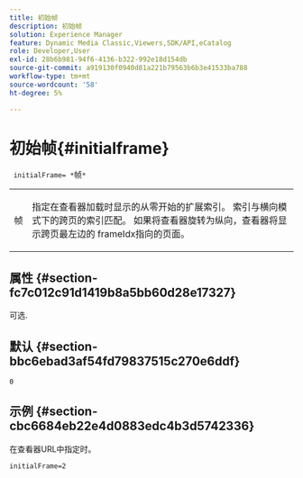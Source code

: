 ```yaml
---
title: 初始帧
description: 初始帧
solution: Experience Manager
feature: Dynamic Media Classic,Viewers,SDK/API,eCatalog
role: Developer,User
exl-id: 28b6b981-94f6-4136-b322-992e18d154db
source-git-commit: a919130f0940d81a221b79563b6b3e41533ba788
workflow-type: tm+mt
source-wordcount: '58'
ht-degree: 5%

---
```


# 初始帧{#initialframe}

` initialFrame= *`帧`*`

<table id="table_06B5F795889E402FB6BCEA4D882E1422"> 
 <tbody> 
  <tr> 
   <td colname="col1"> <p> <span class="codeph"><span class="varname">帧</span></span> </p> </td> 
   <td colname="col2"> <p> 指定在查看器加载时显示的从零开始的扩展索引。 索引与横向模式下的跨页的索引匹配。 如果将查看器旋转为纵向，查看器将显示跨页最左边的<span class="codeph"> frameIdx</span>指向的页面。 </p> </td> 
  </tr> 
 </tbody> 
</table>

## 属性 {#section-fc7c012c91d1419b8a5bb60d28e17327}

可选.

## 默认 {#section-bbc6ebad3af54fd79837515c270e6ddf}

`0`

## 示例 {#section-cbc6684eb22e4d0883edc4b3d5742336}

在查看器URL中指定时。

```
initialFrame=2
```
